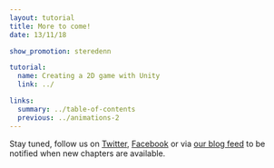 ```yaml
---
layout: tutorial
title: More to come!
date: 13/11/18

show_promotion: steredenn

tutorial:
  name: Creating a 2D game with Unity
  link: ../

links:
  summary: ../table-of-contents
  previous: ../animations-2
---
```


Stay tuned, follow us on [Twitter](http://twitter.com/pixelnest), [Facebook](https://facebook.com/pixelneststudio) or via [our blog feed](https://pixelnest.io/atom.xml) to be notified when new chapters are available.

<!--
# Rough values to get the same game as in the demo

Player scale:0.2x0.2x1
Player speed (Player script) : 25, 25

Enemy scale: 0.3x0.3x1
Enemy speed (Move script) : 5, 5


Player shot scale: 0.5x0.5x1
Player Shot speed (Move Script): 15, 15

Enemy Shot scale: 0.25x0.25x1
Enemy Shot speed (Move Script): 25, 25
-->
